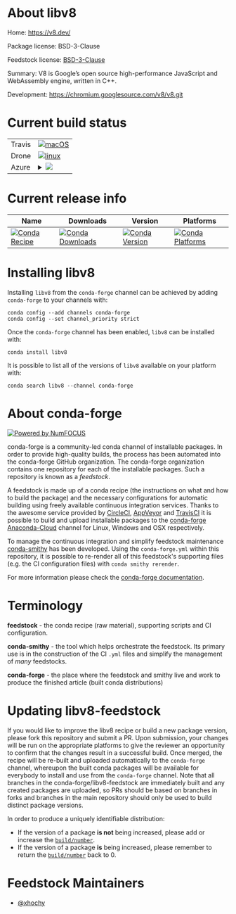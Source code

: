 About libv8
===========

Home: https://v8.dev/

Package license: BSD-3-Clause

Feedstock license: [BSD-3-Clause](https://github.com/conda-forge/libv8-feedstock/blob/master/LICENSE.txt)

Summary: V8 is Google’s open source high-performance JavaScript and WebAssembly engine, written in C++.

Development: https://chromium.googlesource.com/v8/v8.git

Current build status
====================


<table><tr>
    <td>Travis</td>
    <td>
      <a href="https://travis-ci.com/conda-forge/libv8-feedstock">
        <img alt="macOS" src="https://img.shields.io/travis/com/conda-forge/libv8-feedstock/master.svg?label=macOS">
      </a>
    </td>
  </tr><tr>
    <td>Drone</td>
    <td>
      <a href="https://cloud.drone.io/conda-forge/libv8-feedstock">
        <img alt="linux" src="https://img.shields.io/drone/build/conda-forge/libv8-feedstock/master.svg?label=Linux">
      </a>
    </td>
  </tr>
    
  <tr>
    <td>Azure</td>
    <td>
      <details>
        <summary>
          <a href="https://dev.azure.com/conda-forge/feedstock-builds/_build/latest?definitionId=7142&branchName=master">
            <img src="https://dev.azure.com/conda-forge/feedstock-builds/_apis/build/status/libv8-feedstock?branchName=master">
          </a>
        </summary>
        <table>
          <thead><tr><th>Variant</th><th>Status</th></tr></thead>
          <tbody><tr>
              <td>linux_64</td>
              <td>
                <a href="https://dev.azure.com/conda-forge/feedstock-builds/_build/latest?definitionId=7142&branchName=master">
                  <img src="https://dev.azure.com/conda-forge/feedstock-builds/_apis/build/status/libv8-feedstock?branchName=master&jobName=linux&configuration=linux_64_" alt="variant">
                </a>
              </td>
            </tr><tr>
              <td>linux_aarch64</td>
              <td>
                <a href="https://dev.azure.com/conda-forge/feedstock-builds/_build/latest?definitionId=7142&branchName=master">
                  <img src="https://dev.azure.com/conda-forge/feedstock-builds/_apis/build/status/libv8-feedstock?branchName=master&jobName=linux&configuration=linux_aarch64_" alt="variant">
                </a>
              </td>
            </tr><tr>
              <td>linux_ppc64le</td>
              <td>
                <a href="https://dev.azure.com/conda-forge/feedstock-builds/_build/latest?definitionId=7142&branchName=master">
                  <img src="https://dev.azure.com/conda-forge/feedstock-builds/_apis/build/status/libv8-feedstock?branchName=master&jobName=linux&configuration=linux_ppc64le_" alt="variant">
                </a>
              </td>
            </tr><tr>
              <td>osx_64</td>
              <td>
                <a href="https://dev.azure.com/conda-forge/feedstock-builds/_build/latest?definitionId=7142&branchName=master">
                  <img src="https://dev.azure.com/conda-forge/feedstock-builds/_apis/build/status/libv8-feedstock?branchName=master&jobName=osx&configuration=osx_64_" alt="variant">
                </a>
              </td>
            </tr><tr>
              <td>osx_arm64</td>
              <td>
                <a href="https://dev.azure.com/conda-forge/feedstock-builds/_build/latest?definitionId=7142&branchName=master">
                  <img src="https://dev.azure.com/conda-forge/feedstock-builds/_apis/build/status/libv8-feedstock?branchName=master&jobName=osx&configuration=osx_arm64_" alt="variant">
                </a>
              </td>
            </tr>
          </tbody>
        </table>
      </details>
    </td>
  </tr>
</table>

Current release info
====================

| Name | Downloads | Version | Platforms |
| --- | --- | --- | --- |
| [![Conda Recipe](https://img.shields.io/badge/recipe-libv8-green.svg)](https://anaconda.org/conda-forge/libv8) | [![Conda Downloads](https://img.shields.io/conda/dn/conda-forge/libv8.svg)](https://anaconda.org/conda-forge/libv8) | [![Conda Version](https://img.shields.io/conda/vn/conda-forge/libv8.svg)](https://anaconda.org/conda-forge/libv8) | [![Conda Platforms](https://img.shields.io/conda/pn/conda-forge/libv8.svg)](https://anaconda.org/conda-forge/libv8) |

Installing libv8
================

Installing `libv8` from the `conda-forge` channel can be achieved by adding `conda-forge` to your channels with:

```
conda config --add channels conda-forge
conda config --set channel_priority strict
```

Once the `conda-forge` channel has been enabled, `libv8` can be installed with:

```
conda install libv8
```

It is possible to list all of the versions of `libv8` available on your platform with:

```
conda search libv8 --channel conda-forge
```


About conda-forge
=================

[![Powered by NumFOCUS](https://img.shields.io/badge/powered%20by-NumFOCUS-orange.svg?style=flat&colorA=E1523D&colorB=007D8A)](http://numfocus.org)

conda-forge is a community-led conda channel of installable packages.
In order to provide high-quality builds, the process has been automated into the
conda-forge GitHub organization. The conda-forge organization contains one repository
for each of the installable packages. Such a repository is known as a *feedstock*.

A feedstock is made up of a conda recipe (the instructions on what and how to build
the package) and the necessary configurations for automatic building using freely
available continuous integration services. Thanks to the awesome service provided by
[CircleCI](https://circleci.com/), [AppVeyor](https://www.appveyor.com/)
and [TravisCI](https://travis-ci.com/) it is possible to build and upload installable
packages to the [conda-forge](https://anaconda.org/conda-forge)
[Anaconda-Cloud](https://anaconda.org/) channel for Linux, Windows and OSX respectively.

To manage the continuous integration and simplify feedstock maintenance
[conda-smithy](https://github.com/conda-forge/conda-smithy) has been developed.
Using the ``conda-forge.yml`` within this repository, it is possible to re-render all of
this feedstock's supporting files (e.g. the CI configuration files) with ``conda smithy rerender``.

For more information please check the [conda-forge documentation](https://conda-forge.org/docs/).

Terminology
===========

**feedstock** - the conda recipe (raw material), supporting scripts and CI configuration.

**conda-smithy** - the tool which helps orchestrate the feedstock.
                   Its primary use is in the construction of the CI ``.yml`` files
                   and simplify the management of *many* feedstocks.

**conda-forge** - the place where the feedstock and smithy live and work to
                  produce the finished article (built conda distributions)


Updating libv8-feedstock
========================

If you would like to improve the libv8 recipe or build a new
package version, please fork this repository and submit a PR. Upon submission,
your changes will be run on the appropriate platforms to give the reviewer an
opportunity to confirm that the changes result in a successful build. Once
merged, the recipe will be re-built and uploaded automatically to the
`conda-forge` channel, whereupon the built conda packages will be available for
everybody to install and use from the `conda-forge` channel.
Note that all branches in the conda-forge/libv8-feedstock are
immediately built and any created packages are uploaded, so PRs should be based
on branches in forks and branches in the main repository should only be used to
build distinct package versions.

In order to produce a uniquely identifiable distribution:
 * If the version of a package **is not** being increased, please add or increase
   the [``build/number``](https://docs.conda.io/projects/conda-build/en/latest/resources/define-metadata.html#build-number-and-string).
 * If the version of a package **is** being increased, please remember to return
   the [``build/number``](https://docs.conda.io/projects/conda-build/en/latest/resources/define-metadata.html#build-number-and-string)
   back to 0.

Feedstock Maintainers
=====================

* [@xhochy](https://github.com/xhochy/)

